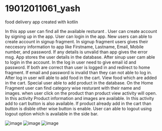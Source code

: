 # 19012011061_yash
food delivery app created with kotlin 

In this app user can find all the available resturant . User can create account by signing up in the app. User can login in the app. New users can able to create account in signup fragment. In signup fragment users gives their neccesory information to app like Firstname, Lastname, Email, Mobile number, and password. If any details is unvalid than app gives the error msg. App stores the user details in the database. After sinup user cam able to login in the account. In the log in user need to give email id and password. If both are correct than user is logged in and redirect to home fragment. If email and password is invalid than they can not able to log in. After log in user will able to add food in the cart. View food which are added in the cart. Special user able to add product in the database. On the Home Fragment user can find category wise resturant  with their name and images. when user click on the product than product view activity will open. In this activity Product information and images are available. In this activity add to cart button is also available. If product already add in the cart than button is disble other wise button is enable. User can able to logout using logout option which is available in the side bar.


![image](https://user-images.githubusercontent.com/95537402/146629379-587a47db-7f0b-4a0d-bdeb-965abc7b49d5.png)
![image](https://user-images.githubusercontent.com/95537402/146629387-c8587b5b-ab44-438f-bbfb-c8ec225fb4fa.png)
![image](https://user-images.githubusercontent.com/95537402/146629392-b923e92f-7cc4-447b-b559-4cd312fe12bf.png)


